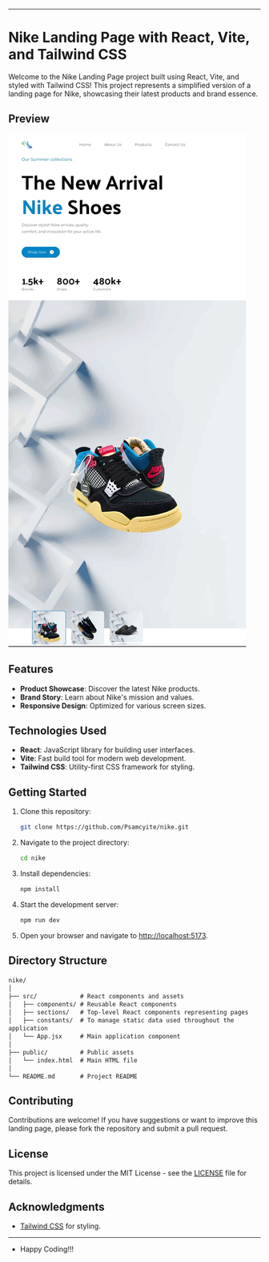
---

# Nike Landing Page with React, Vite, and Tailwind CSS

Welcome to the Nike Landing Page project built using React, Vite, and styled with Tailwind CSS! This project represents a simplified version of a landing page for Nike, showcasing their latest products and brand essence.

## Preview

![Nike Landing Page Preview](preview.png)

## Features

- **Product Showcase**: Discover the latest Nike products.
- **Brand Story**: Learn about Nike's mission and values.
- **Responsive Design**: Optimized for various screen sizes.

## Technologies Used

- **React**: JavaScript library for building user interfaces.
- **Vite**: Fast build tool for modern web development.
- **Tailwind CSS**: Utility-first CSS framework for styling.

## Getting Started

1. Clone this repository:

   ```bash
   git clone https://github.com/Psamcyite/nike.git
   ```

2. Navigate to the project directory:

   ```bash
   cd nike
   ```

3. Install dependencies:

   ```bash
   npm install
   ```

4. Start the development server:

   ```bash
   npm run dev
   ```

5. Open your browser and navigate to [http://localhost:5173](http://localhost:5173).

## Directory Structure

```
nike/
│
├── src/            # React components and assets
│   ├── components/ # Reusable React components
│   ├── sections/   # Top-level React components representing pages
│   ├── constants/  # To manage static data used throughout the application
│   └── App.jsx     # Main application component
│
├── public/         # Public assets
│   └── index.html  # Main HTML file
│
└── README.md       # Project README
```

## Contributing

Contributions are welcome! If you have suggestions or want to improve this landing page, please fork the repository and submit a pull request.

## License

This project is licensed under the MIT License - see the [LICENSE](LICENSE) file for details.

## Acknowledgments

- [Tailwind CSS](https://tailwindcss.com/) for styling.

---

- Happy Coding!!!
